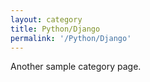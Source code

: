 ```yaml
---
layout: category
title: Python/Django
permalink: '/Python/Django'
---
```


Another sample category page.
